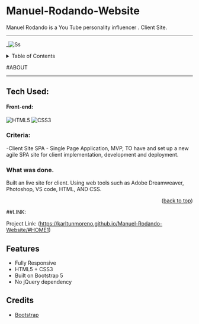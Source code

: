 # Manuel-Rodando-Website
Manuel Rodando is a You Tube personality influencer .  Client Site.
_____________________________________________________________________________________________________________________________________________

_![Ss](https://media-exp1.licdn.com/dms/image/C5622AQFp82Ufn2rSsQ/feedshare-shrink_800/0/1668110597441?e=1671062400&v=beta&t=YGAyYT3_FSQI_rpiMMETty4HqZR9M5bWx_MRtPiUwJY)

<!-- TABLE OF CONTENTS -->
<details>
  <summary>Table of Contents</summary>
  <ol>
    <li>
      <a href="#about-the-project">About The Project</a>
    </li>
    <li>
        <a href="#contact">Contact</a>
    </li>

  </ol>
</details>

<!-- ABOUT THE PROJECT -->
#ABOUT 




_______________________________________________________________________________________________________________________________________________________________

## Tech Used:

  #### Front-end:
 
![HTML5](https://img.shields.io/badge/html5-%23E34F26.svg?logo=html5&logoColor=white&style=for-the-badge)
![CSS3](https://img.shields.io/badge/css3-%231572B6.svg?logo=css3&logoColor=white&style=for-the-badge)



### Criteria:

-Client Site SPA - Single Page Application, MVP, TO have and set up a new agile SPA site for client implementation, development and deployment.

### What was done.

Built an live site for client. Using web tools such as Adobe Dreamweaver, Photoshop, VS code, HTML, AND CSS.


<p align="right">(<a href="#top">back to top</a>)</p>

##LINK:

Project Link: (https://karltunmoreno.github.io/Manuel-Rodando-Website/#HOME1)

<!-- MARKDOWN LINKS & IMAGES -->


## Features

-  Fully Responsive
-  HTML5 + CSS3
-  Built on Bootstrap 5
-  No jQuery dependency



## Credits
- [Bootstrap](http://getbootstrap.com/)

